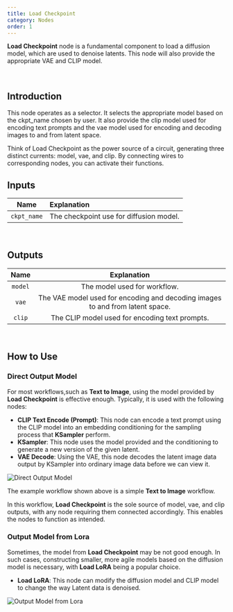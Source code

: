 ```yaml
---
title: Load Checkpoint
category: Nodes
order: 1
---
```


**Load Checkpoint** node is a fundamental component to load a diffusion model, which are used to denoise latents. This node will also provide the appropriate VAE and CLIP model.


<br>

## Introduction

This node operates as a selector. It selects the appropriate model based on the ckpt_name chosen by user. It also provide the clip model used for encoding text prompts and the vae model used for encoding and decoding images to and from latent space. 

Think of Load Checkpoint as the power source of a circuit, generating three distinct currents: model, vae, and clip. By connecting wires to corresponding nodes, you can activate their functions.
<br>


## Inputs

|     Name     | Explanation                  |
| :---------:| :-------------|
| ```ckpt_name``` | The checkpoint use for diffusion model. |


<br>

## Outputs

|     Name     | Explanation                  |
| :---------:| :-------------: |
| ```model``` | The model used for workflow. |
| ```vae``` | The VAE model used for encoding and decoding images to and from latent space. |
| ```clip``` | The CLIP model used for encoding text prompts. |


<br>

## How to Use

### Direct Output Model

For most workflows,such as **Text to Image**, using the model provided by **Load Checkpoint** is effective enough.
Typically, it is used with the following nodes:

* **CLIP Text Encode (Prompt)**: This node can encode a text prompt using the CLIP model into an embedding conditioning for the sampling process that **KSampler** perform.
* **KSampler**: This node uses the model provided and the conditioning to generate a new version of the given latent.
* **VAE Decode**: Using the VAE, this node decodes the latent image data output by KSampler into ordinary image data before we can view it.

<img src="https://magmai-ai.github.io/magmai-doc/doc_images/DirectOutputModel_0.jpg" alt="Direct Output Model" width="=70%" />

<br>

The example workflow shown above is a simple **Text to Image** workflow.

In this workflow, **Load Checkpoint** is the sole source of model, vae, and clip outputs, with any node requiring them connected accordingly. This enables the nodes to function as intended.


### Output Model from Lora

Sometimes, the model from **Load Checkpoint** may be not good enough. In such cases, constructing smaller, more agile models based on the diffusion model is necessary, with **Load LoRA** being a popular choice.
* **Load LoRA**: This node can modify the diffusion model and CLIP model to change the way Latent data is denoised.


<img src="https://magmai-ai.github.io/magmai-doc/doc_images/OutputModelfromLora_0.jpg" alt="Output Model from Lora" width="=70%" />


